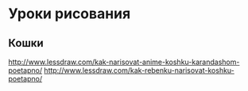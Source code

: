# Уроки рисования

## Кошки

http://www.lessdraw.com/kak-narisovat-anime-koshku-karandashom-poetapno/
http://www.lessdraw.com/kak-rebenku-narisovat-koshku-poetapno/
